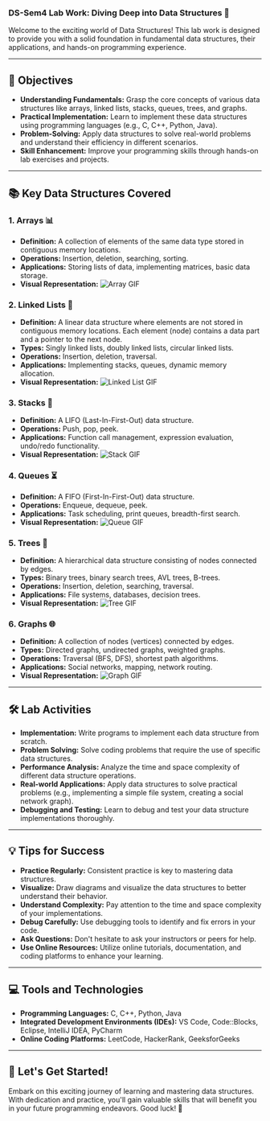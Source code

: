 ### DS-Sem4 Lab Work: Diving Deep into Data Structures 🚀

Welcome to the exciting world of Data Structures! This lab work is designed to provide you with a solid foundation in fundamental data structures, their applications, and hands-on programming experience.

---

## 🎯 Objectives

* **Understanding Fundamentals:** Grasp the core concepts of various data structures like arrays, linked lists, stacks, queues, trees, and graphs.
* **Practical Implementation:** Learn to implement these data structures using programming languages (e.g., C, C++, Python, Java).
* **Problem-Solving:** Apply data structures to solve real-world problems and understand their efficiency in different scenarios.
* **Skill Enhancement:** Improve your programming skills through hands-on lab exercises and projects.

---

## 📚 Key Data Structures Covered

### 1. Arrays 📊

* **Definition:** A collection of elements of the same data type stored in contiguous memory locations.
* **Operations:** Insertion, deletion, searching, sorting.
* **Applications:** Storing lists of data, implementing matrices, basic data storage.
* **Visual Representation:**
    ![Array GIF](https://media.giphy.com/media/xT1R9Qf8u2663H94oU/giphy.gif)

### 2. Linked Lists 🔗

* **Definition:** A linear data structure where elements are not stored in contiguous memory locations. Each element (node) contains a data part and a pointer to the next node.
* **Types:** Singly linked lists, doubly linked lists, circular linked lists.
* **Operations:** Insertion, deletion, traversal.
* **Applications:** Implementing stacks, queues, dynamic memory allocation.
* **Visual Representation:**
    ![Linked List GIF](https://media.giphy.com/media/jUo32HjKq4Y7e/giphy.gif)

### 3. Stacks 🥞

* **Definition:** A LIFO (Last-In-First-Out) data structure.
* **Operations:** Push, pop, peek.
* **Applications:** Function call management, expression evaluation, undo/redo functionality.
* **Visual Representation:**
    ![Stack GIF](https://media.giphy.com/media/26BRrSvJUa0crqw4E/giphy.gif)

### 4. Queues ⏳

* **Definition:** A FIFO (First-In-First-Out) data structure.
* **Operations:** Enqueue, dequeue, peek.
* **Applications:** Task scheduling, print queues, breadth-first search.
* **Visual Representation:**
    ![Queue GIF](https://media.giphy.com/media/3o6Zt8rGMbcYFjCPvW/giphy.gif)

### 5. Trees 🌳

* **Definition:** A hierarchical data structure consisting of nodes connected by edges.
* **Types:** Binary trees, binary search trees, AVL trees, B-trees.
* **Operations:** Insertion, deletion, searching, traversal.
* **Applications:** File systems, databases, decision trees.
* **Visual Representation:**
    ![Tree GIF](https://media.giphy.com/media/jUo32HjKq4Y7e/giphy.gif)

### 6. Graphs 🌐

* **Definition:** A collection of nodes (vertices) connected by edges.
* **Types:** Directed graphs, undirected graphs, weighted graphs.
* **Operations:** Traversal (BFS, DFS), shortest path algorithms.
* **Applications:** Social networks, mapping, network routing.
* **Visual Representation:**
    ![Graph GIF](https://media.giphy.com/media/3ohzdQ1IynjY1wQeha/giphy.gif)

---

## 🛠️ Lab Activities

* **Implementation:** Write programs to implement each data structure from scratch.
* **Problem Solving:** Solve coding problems that require the use of specific data structures.
* **Performance Analysis:** Analyze the time and space complexity of different data structure operations.
* **Real-world Applications:** Apply data structures to solve practical problems (e.g., implementing a simple file system, creating a social network graph).
* **Debugging and Testing:** Learn to debug and test your data structure implementations thoroughly.

---

## 💡 Tips for Success

* **Practice Regularly:** Consistent practice is key to mastering data structures.
* **Visualize:** Draw diagrams and visualize the data structures to better understand their behavior.
* **Understand Complexity:** Pay attention to the time and space complexity of your implementations.
* **Debug Carefully:** Use debugging tools to identify and fix errors in your code.
* **Ask Questions:** Don't hesitate to ask your instructors or peers for help.
* **Use Online Resources:** Utilize online tutorials, documentation, and coding platforms to enhance your learning.

---

## 💻 Tools and Technologies

* **Programming Languages:** C, C++, Python, Java
* **Integrated Development Environments (IDEs):** VS Code, Code::Blocks, Eclipse, IntelliJ IDEA, PyCharm
* **Online Coding Platforms:** LeetCode, HackerRank, GeeksforGeeks

---

## 🚀 Let's Get Started!

Embark on this exciting journey of learning and mastering data structures. With dedication and practice, you'll gain valuable skills that will benefit you in your future programming endeavors. Good luck! 🌟
